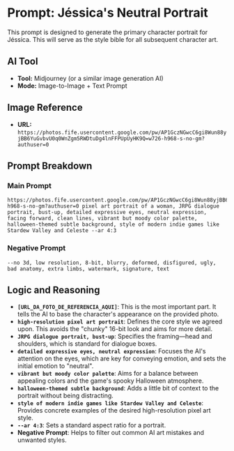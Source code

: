 # Prompt: Jéssica's Neutral Portrait

This prompt is designed to generate the primary character portrait for Jéssica. This will serve as the style bible for all subsequent character art.

## AI Tool

- **Tool:** Midjourney (or a similar image generation AI)
- **Mode:** Image-to-Image + Text Prompt

## Image Reference

- **URL:** `https://photos.fife.usercontent.google.com/pw/AP1GczNGwcC6gi8Wun88yjBB6YuGvbvU0q0WnZgm5RWDtuDg4lnFFPUpUyHK9Q=w726-h968-s-no-gm?authuser=0`

## Prompt Breakdown

### Main Prompt

```
https://photos.fife.usercontent.google.com/pw/AP1GczNGwcC6gi8Wun88yjBB6YuGvbvU0q0WnZgm5RWDtuDg4lnFFPUpUyHK9Q=w726-h968-s-no-gm?authuser=0 pixel art portrait of a woman, JRPG dialogue portrait, bust-up, detailed expressive eyes, neutral expression, facing forward, clean lines, vibrant but moody color palette, halloween-themed subtle background, style of modern indie games like Stardew Valley and Celeste --ar 4:3
```

### Negative Prompt

```
--no 3d, low resolution, 8-bit, blurry, deformed, disfigured, ugly, bad anatomy, extra limbs, watermark, signature, text
```

## Logic and Reasoning

- **`[URL_DA_FOTO_DE_REFERENCIA_AQUI]`**: This is the most important part. It tells the AI to base the character's appearance on the provided photo.
- **`high-resolution pixel art portrait`**: Defines the core style we agreed upon. This avoids the "chunky" 16-bit look and aims for more detail.
- **`JRPG dialogue portrait, bust-up`**: Specifies the framing—head and shoulders, which is standard for dialogue boxes.
- **`detailed expressive eyes, neutral expression`**: Focuses the AI's attention on the eyes, which are key for conveying emotion, and sets the initial emotion to "neutral".
- **`vibrant but moody color palette`**: Aims for a balance between appealing colors and the game's spooky Halloween atmosphere.
- **`halloween-themed subtle background`**: Adds a little bit of context to the portrait without being distracting.
- **`style of modern indie games like Stardew Valley and Celeste`**: Provides concrete examples of the desired high-resolution pixel art style.
- **`--ar 4:3`**: Sets a standard aspect ratio for a portrait.
- **Negative Prompt**: Helps to filter out common AI art mistakes and unwanted styles.
